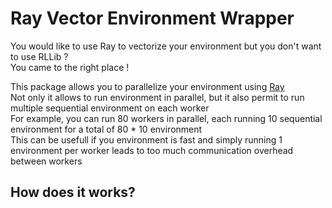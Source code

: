 # Ray Vector Environment Wrapper

You would like to use Ray to vectorize your environment but you don't want to use RLLib ?  
You came to the right place !

This package allows you to parallelize your environment using [Ray](https://github.com/ray-project/ray)  
Not only it allows to run environment in parallel, but it also permit to run multiple sequential environment on each worker  
For example, you can run 80 workers in parallel, each running 10 sequential environment for a total of 80 * 10 environment  
This can be usefull if you environment is fast and simply running 1 environment per worker leads to too much communication overhead between workers

## How does it works?
